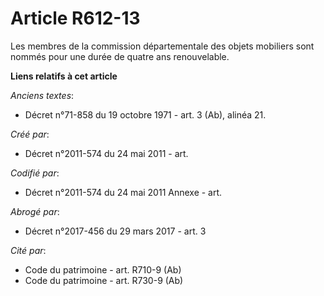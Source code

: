# Article R612-13

Les membres de la commission départementale des objets mobiliers sont nommés pour une durée de quatre ans renouvelable.

**Liens relatifs à cet article**

_Anciens textes_:

  - Décret n°71-858 du 19 octobre 1971 - art. 3 (Ab), alinéa 21.

_Créé par_:

  - Décret n°2011-574 du 24 mai 2011  - art.

_Codifié par_:

  - Décret n°2011-574 du 24 mai 2011 Annexe - art.

_Abrogé par_:

  - Décret n°2017-456 du 29 mars 2017 - art. 3

_Cité par_:

  - Code du patrimoine - art. R710-9 (Ab)
  - Code du patrimoine - art. R730-9 (Ab)
